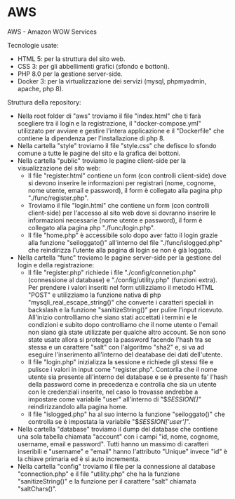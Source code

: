 # AWS
AWS - Amazon WOW Services

Tecnologie usate:
  - HTML 5: per la struttura del sito web.
  - CSS 3: per gli abbellimenti grafici (sfondo e bottoni).
  - PHP 8.0 per la gestione server-side.
  - Docker 3: per la virtualizzazione dei servizi (mysql, phpmyadmin, apache, php 8).

Struttura della repository:
  - Nella root folder di "aws" troviamo il file "index.html" che ti farà scegliere tra il login e la registrazione, il "docker-compose.yml" utilizzato per avviare e gestire l'intera applicazione e il "Dockerfile" che contiene la dipendenza per l'installazione di php 8.
  - Nella cartella "style" troviamo il file "style.css" che defisce lo sfondo comune a tutte le pagine del sito e la grafica dei bottoni.
  - Nella cartella "public" troviamo le pagine client-side per la visualizzazione del sito web:
     - Il file "register.html" contiene un form (con controlli client-side) dove si devono inserire le informazioni per registrari (nome, cognome, nome utente, email e password), il form è collegato alla pagina php "./func/register.php". 
     - Troviamo il file "login.html" che contiene un form (con controlli client-side) per l'accesso al sito web dove si dovranno inserire le informazioni necessarie (nome utente e password), il form è collegato alla pagina php "./func/login.php". 
     - Il file "home.php" è accessibile solo dopo aver fatto il login grazie alla funzione "seiloggato()" all'interno del file "./func/islogged.php" che reindirizza l'utente alla pagina di login se non è già loggato.
  - Nella cartella "func" troviamo le pagine server-side per la gestione del login e della registrazione:
     - Il file "register.php" richiede i file "./config/connetion.php" (connessione al database) e "./config/utility.php" (funzioni extra). Per prendere i valori inseriti nel form utilizziamo il metodo HTML "POST" e utilizziamo la funzione nativa di php "mysqli_real_escape_string()" che converte i caratteri speciali in backslash e la funzione "sanitizeString()" per pulire l'input ricevuto. All'inizio controlliamo che siano stati accettati i termini e le condizioni e subito dopo controlliamo che il nome utente o l'email non siano già state utilizzate per qualche altro account. Se non sono state usate allora si protegge la password facendo l'hash tra se stessa e un carattere "salt" con l'algoritmo "sha2" e, si va ad eseguire l'inserimento all'interno del deatabase dei dati dell'utente. 
     - Il file "login.php" inizializza la sessione e richiede gli stessi file e pulisce i valori in input come "register.php". Contorlla che il nome utente sia presente all'interno del database e se è presente fa' l'hash della password come in precedenza e controlla che sia un utente con le credenziali inserite, nel caso lo trovasse andrebbe a impostare come variabile "user" all'interno di "$_SESSION[]"_ reindirizzandolo alla pagina home.
     - Il file "islogged.php" ha al suo interno la funzione "seiloggato()" che controlla se è impostata la variabile "$_SESSION['user']_".
  - Nella cartella "database" troviamo il dump del database che contiene una sola tabella chiamata "account" con i campi "id, nome, cognome, username, email e password". Tutti hanno un massimo di caratteri inseribili e "username" e "email" hanno l'attributo "Unique" invece "id" è la chiave primaria ed è si auto incrementa.
  - Nella cartella "config" troviamo il file per la connessione al database "connection.php" e il file "utility.php" che ha la funzione "sanitizeString()" e la funzione per il carattere "salt" chiamata "saltChars()".
